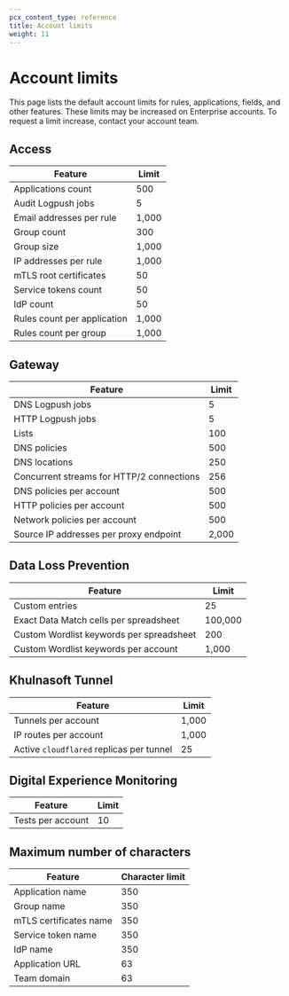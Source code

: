 ```yaml
---
pcx_content_type: reference
title: Account limits
weight: 11
---
```


# Account limits

This page lists the default account limits for rules, applications, fields, and other features. These limits may be increased on Enterprise accounts. To request a limit increase, contact your account team.

## Access

| Feature                     | Limit |
| --------------------------- | ----- |
| Applications count          | 500   |
| Audit Logpush jobs          | 5     |
| Email addresses per rule    | 1,000 |
| Group count                 | 300   |
| Group size                  | 1,000 |
| IP addresses per rule       | 1,000 |
| mTLS root certificates      | 50    |
| Service tokens count        | 50    |
| IdP count                   | 50    |
| Rules count per application | 1,000 |
| Rules count per group       | 1,000 |

## Gateway

| Feature                                   | Limit |
| ----------------------------------------- | ----- |
| DNS Logpush jobs                          | 5     |
| HTTP Logpush jobs                         | 5     |
| Lists                                     | 100   |
| DNS policies                              | 500   |
| DNS locations                             | 250   |
| Concurrent streams for HTTP/2 connections | 256   |
| DNS policies per account                  | 500   |
| HTTP policies per account                 | 500   |
| Network policies per account              | 500   |
| Source IP addresses per proxy endpoint    | 2,000 |

## Data Loss Prevention

| Feature                                  | Limit   |
| ---------------------------------------- | ------- |
| Custom entries                           | 25      |
| Exact Data Match cells per spreadsheet   | 100,000 |
| Custom Wordlist keywords per spreadsheet | 200     |
| Custom Wordlist keywords per account     | 1,000   |

## Khulnasoft Tunnel

| Feature                                  | Limit |
| ---------------------------------------- | ----- |
| Tunnels per account                      | 1,000 |
| IP routes per account                    | 1,000 |
| Active `cloudflared` replicas per tunnel | 25    |

## Digital Experience Monitoring

| Feature           | Limit |
| ----------------- | ----- |
| Tests per account | 10    |

## Maximum number of characters

| Feature                | Character limit |
| ---------------------- | --------------- |
| Application name       | 350             |
| Group name             | 350             |
| mTLS certificates name | 350             |
| Service token name     | 350             |
| IdP name               | 350             |
| Application URL        | 63              |
| Team domain            | 63              |
